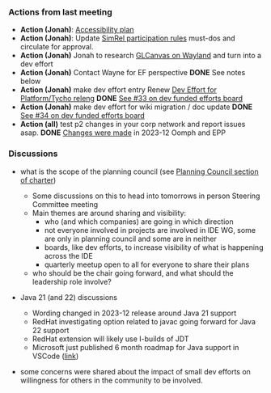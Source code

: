 ### Actions from last meeting

- **Action (Jonah)**: [Accessibility plan](2023-05-03.md#accessibility)
- **Action (Jonah)**: Update [SimRel participation rules](../SimRel/Simultaneous_Release_Requirements.md) must-dos and circulate for approval.
- **Action (Jonah)** Jonah to research [GLCanvas on Wayland](https://github.com/eclipse-platform/eclipse.platform.swt/issues/806) and turn into a dev effort
- **Action (Jonah)** Contact Wayne for EF perspective **DONE** See notes below
- **Action (Jonah)** make dev effort entry  Renew [Dev Effort for Platform/Tycho releng](https://gitlab.eclipse.org/eclipse-wg/ide-wg/ide-wg-dev-funded-efforts/ide-wg-dev-funded-program-planning-council-top-issues/-/issues/14) **DONE** [See #33 on dev funded efforts board](https://gitlab.eclipse.org/eclipse-wg/ide-wg/ide-wg-dev-funded-efforts/ide-wg-dev-funded-program-planning-council-top-issues/-/issues/33)
- **Action (Jonah)** make dev effort for wiki migration / doc update **DONE** [See #34 on dev funded efforts board](https://gitlab.eclipse.org/eclipse-wg/ide-wg/ide-wg-dev-funded-efforts/ide-wg-dev-funded-program-planning-council-top-issues/-/issues/34)
- **Action (all)** test p2 changes in your corp network and report issues asap. **DONE** [Changes were made](https://github.com/eclipse-packaging/packages/issues/81) in 2023-12 Oomph and EPP

### Discussions

- what is the scope of the planning council (see [Planning Council section of charter](https://www.eclipse.org/org/workinggroups/eclipse-ide-charter.php))
  - Some discussions on this to head into tomorrows in person Steering Committee meeting
  - Main themes are around sharing and visibility:
    - who (and which companies) are going in which direction
    - not everyone involved in projects are involved in IDE WG, some are only in planning council and some are in neither
    - boards, like dev efforts, to increase visibility of what is happening across the IDE
    - quarterly meetup open to all for everyone to share their plans
  - who should be the chair going forward, and what should the leadership role involve?

- Java 21 (and 22) discussions
  - Wording changed in 2023-12 release around Java 21 support
  - RedHat investigating option related to javac going forward for Java 22 support
  - RedHat extension will likely use I-builds of JDT
  - Microsoft just published 6 month roadmap for Java support in VSCode ([link](https://devblogs.microsoft.com/java/2-5-million-java-developers-on-visual-studio-code/))

- some concerns were shared about the impact of small dev efforts on willingness for others in the community to be involved.
